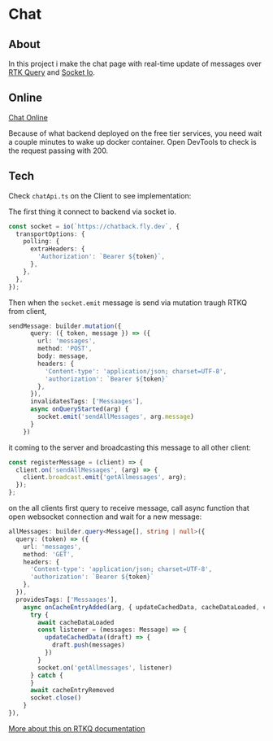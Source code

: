 # Chat

## About
In this project i make the chat page with real-time update of messages over [RTK Query](https://redux-toolkit.js.org/tutorials/rtk-query) and [Socket Io](https://socket.io/).

## Online
[Chat Online](https://chat-frontend-u3jf.onrender.com/)

Because of what backend deployed on the free tier services, you need wait a couple minutes to wake up docker container. Open DevTools to check is the request passing with 200.

## Tech

Check `chatApi.ts` on the Client to see implementation:

The first thing it connect to backend via socket io.

```ts
const socket = io(`https://chatback.fly.dev`, {
  transportOptions: {
    polling: {
      extraHeaders: {
        'Authorization': `Bearer ${token}`,
      },
    },
  },
});
```
Then when the `socket.emit` message is send via mutation traugh RTKQ from client,

```ts
sendMessage: builder.mutation({
      query: ({ token, message }) => ({
        url: 'messages',
        method: 'POST',
        body: message,
        headers: {
          'Content-type': 'application/json; charset=UTF-8',
          'authorization': `Bearer ${token}`
        },
      }),
      invalidatesTags: ['Messaages'],
      async onQueryStarted(arg) {
        socket.emit('sendAllMessages', arg.message)
      }
    })
```

it coming to the server and broadcasting this message to all other client:

```js
const registerMessage = (client) => {
  client.on('sendAllMessages', (arg) => {
    client.broadcast.emit('getAllmessages', arg);
  });
};
```
on the all clients first query to receive message, call async function that open websocket connection and wait for a new message:
```ts
allMessages: builder.query<Message[], string | null>({
  query: (token) => ({
    url: 'messages',
    method: 'GET',
    headers: {
      'Content-type': 'application/json; charset=UTF-8',
      'authorization': `Bearer ${token}`
    },
  }),
  providesTags: ['Messaages'],
    async onCacheEntryAdded(arg, { updateCachedData, cacheDataLoaded, cacheEntryRemoved }) {
      try {
        await cacheDataLoaded
        const listener = (messages: Message) => {
          updateCachedData((draft) => {
            draft.push(messages)
          })
        }
        socket.on('getAllmessages', listener)
      } catch {
      }
      await cacheEntryRemoved
      socket.close()
    }
}),
```

[More about this on RTKQ documentation](https://redux-toolkit.js.org/rtk-query/usage/streaming-updates#streaming-update-examples)
